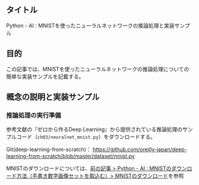 ## タイトル
Python - AI : MNISTを使ったニューラルネットワークの推論処理と実装サンプル

## 目的
この記事では、MNISTを使ったニューラルネットワークの推論処理についての簡単な実装サンプルを記載する。

## 概念の説明と実装サンプル
### 推論処理の実行準備
参考文献の『ゼロから作るDeep Learning』から提供されている推論処理のサンプルコード（`ch03/neuralnet_mnist.py`）をダウンロードする。

Git(deep-learning-from-scratch)：
<a href="https://github.com/oreilly-japan/deep-learning-from-scratch/blob/master/dataset/mnist.py">https://github.com/oreilly-japan/deep-learning-from-scratch/blob/master/dataset/mnist.py</a>

MNISTのダウンロードについては、[前の記事 > Python - AI : MNISTのダウンロード方法（手書き数字画像セットを取込む）> MNISTのダウンロード](https://sigma-se.com/detail/19/#:~:text=%E3%83%87%E3%83%BC%E3%82%BF%E3%81%AE%E3%83%A9%E3%83%99%E3%83%AB-,MNIST%E3%81%AE%E3%83%80%E3%82%A6%E3%83%B3%E3%83%AD%E3%83%BC%E3%83%89,-%E4%B8%8B%E8%A8%98%E3%80%81mnist)を参照
